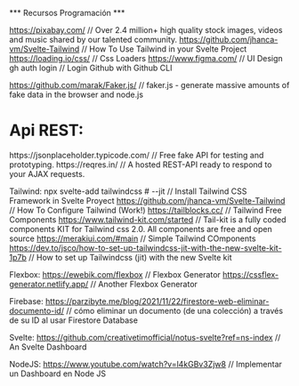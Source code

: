 
***   Recursos Programación   ***

https://pixabay.com/    // Over 2.4 million+ high quality stock images, videos and music shared by our talented community.
https://github.com/jhanca-vm/Svelte-Tailwind    // How To Use Tailwind in your Svelte Project
https://loading.io/css/   // Css Loaders
https://www.figma.com/    // UI Design
gh auth login   //  Login Github with Github CLI

https://github.com/marak/Faker.js/    // faker.js - generate massive amounts of fake data in the browser and node.js


<h1> Api REST: </h1>
https://jsonplaceholder.typicode.com/   // Free fake API for testing and prototyping.
https://reqres.in/    // A hosted REST-API ready to respond to your AJAX requests.


Tailwind:
npx svelte-add tailwindcss # --jit  // Install Tailwind CSS Framework in Svelte Proyect
https://github.com/jhanca-vm/Svelte-Tailwind  // How To Configure Tailwind (Work!)
https://tailblocks.cc/    // Tailwind Free Components
https://www.tailwind-kit.com/started    // Tail-kit is a fully coded components KIT for Tailwind css 2.0. All components are free and open source
https://merakiui.com/#main    // Simple Tailwind COmponents
https://dev.to/jsco/how-to-set-up-tailwindcss-jit-with-the-new-svelte-kit-1p7b    // How to set up Tailwindcss (jit) with the new Svelte kit


Flexbox:
https://ewebik.com/flexbox    // Flexbox Generator
https://cssflex-generator.netlify.app/    // Another Flexbox Generator


Firebase:
https://parzibyte.me/blog/2021/11/22/firestore-web-eliminar-documento-id/   // cómo eliminar un documento (de una colección) a través de su ID al usar Firestore Database


Svelte:
https://github.com/creativetimofficial/notus-svelte?ref=ns-index    // An Svelte Dashboard


NodeJS:
https://www.youtube.com/watch?v=l4kGBv3Zjw8   // Implementar un Dashboard en Node JS
